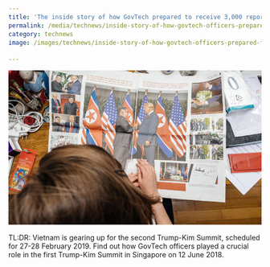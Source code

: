 ```yaml
---
title: 'The inside story of how GovTech prepared to receive 3,000 reporters during the 2018 Trump-Kim Summit'
permalink: /media/technews/inside-story-of-how-govtech-officers-prepared-for-the-kim-trump-summit
category: technews
image: /images/technews/inside-story-of-how-govtech-officers-prepared-for-the-kim-trump-summit-part1.png

---
```


     
![Inside story of how govtech officers prepared for the kim trump summit](/images/technews/inside-story-of-how-govtech-officers-prepared-for-the-kim-trump-summit-part1.png)

TL:DR: Vietnam is gearing up for the second Trump-Kim Summit, scheduled for 27-28 February 2019. Find out how GovTech officers played a crucial role in the first Trump-Kim Summit in Singapore on 12 June 2018.
